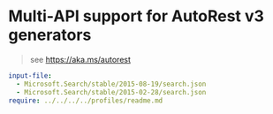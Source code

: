 # Multi-API support for AutoRest v3 generators

> see https://aka.ms/autorest

``` yaml $(enable-multi-api)
input-file:
  - Microsoft.Search/stable/2015-08-19/search.json
  - Microsoft.Search/stable/2015-02-28/search.json
require: ../../../../profiles/readme.md
```

